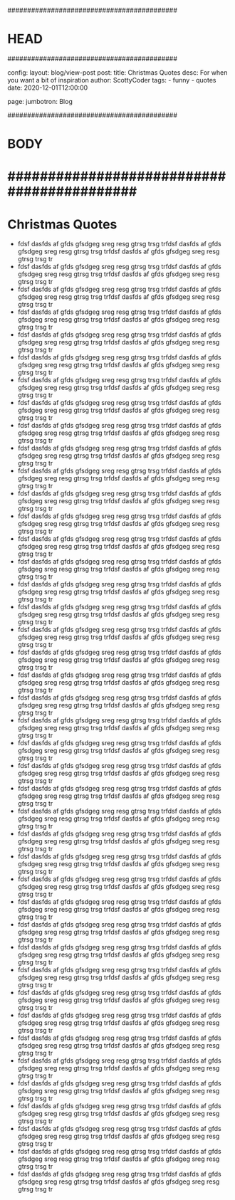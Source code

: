 ###########################################
# HEAD
###########################################

config: 
  layout: blog/view-post
  post: 
    title: Christmas Quotes
    desc: For when you want a bit of inspiration
    author: ScottyCoder
    tags: 
      - funny
      - quotes
    date: 2020-12-01T12:00:00

page: 
  jumbotron: Blog

###########################################
# BODY
###########################################
=====

# Christmas Quotes

- fdsf dasfds af gfds gfsdgeg sreg resg gtrsg trsg trfdsf dasfds af gfds gfsdgeg sreg resg gtrsg trsg trfdsf dasfds af gfds gfsdgeg sreg resg gtrsg trsg tr
- fdsf dasfds af gfds gfsdgeg sreg resg gtrsg trsg trfdsf dasfds af gfds gfsdgeg sreg resg gtrsg trsg trfdsf dasfds af gfds gfsdgeg sreg resg gtrsg trsg tr
- fdsf dasfds af gfds gfsdgeg sreg resg gtrsg trsg trfdsf dasfds af gfds gfsdgeg sreg resg gtrsg trsg trfdsf dasfds af gfds gfsdgeg sreg resg gtrsg trsg tr
- fdsf dasfds af gfds gfsdgeg sreg resg gtrsg trsg trfdsf dasfds af gfds gfsdgeg sreg resg gtrsg trsg trfdsf dasfds af gfds gfsdgeg sreg resg gtrsg trsg tr
- fdsf dasfds af gfds gfsdgeg sreg resg gtrsg trsg trfdsf dasfds af gfds gfsdgeg sreg resg gtrsg trsg trfdsf dasfds af gfds gfsdgeg sreg resg gtrsg trsg tr
- fdsf dasfds af gfds gfsdgeg sreg resg gtrsg trsg trfdsf dasfds af gfds gfsdgeg sreg resg gtrsg trsg trfdsf dasfds af gfds gfsdgeg sreg resg gtrsg trsg tr
- fdsf dasfds af gfds gfsdgeg sreg resg gtrsg trsg trfdsf dasfds af gfds gfsdgeg sreg resg gtrsg trsg trfdsf dasfds af gfds gfsdgeg sreg resg gtrsg trsg tr
- fdsf dasfds af gfds gfsdgeg sreg resg gtrsg trsg trfdsf dasfds af gfds gfsdgeg sreg resg gtrsg trsg trfdsf dasfds af gfds gfsdgeg sreg resg gtrsg trsg tr
- fdsf dasfds af gfds gfsdgeg sreg resg gtrsg trsg trfdsf dasfds af gfds gfsdgeg sreg resg gtrsg trsg trfdsf dasfds af gfds gfsdgeg sreg resg gtrsg trsg tr
- fdsf dasfds af gfds gfsdgeg sreg resg gtrsg trsg trfdsf dasfds af gfds gfsdgeg sreg resg gtrsg trsg trfdsf dasfds af gfds gfsdgeg sreg resg gtrsg trsg tr
- fdsf dasfds af gfds gfsdgeg sreg resg gtrsg trsg trfdsf dasfds af gfds gfsdgeg sreg resg gtrsg trsg trfdsf dasfds af gfds gfsdgeg sreg resg gtrsg trsg tr
- fdsf dasfds af gfds gfsdgeg sreg resg gtrsg trsg trfdsf dasfds af gfds gfsdgeg sreg resg gtrsg trsg trfdsf dasfds af gfds gfsdgeg sreg resg gtrsg trsg tr
- fdsf dasfds af gfds gfsdgeg sreg resg gtrsg trsg trfdsf dasfds af gfds gfsdgeg sreg resg gtrsg trsg trfdsf dasfds af gfds gfsdgeg sreg resg gtrsg trsg tr
- fdsf dasfds af gfds gfsdgeg sreg resg gtrsg trsg trfdsf dasfds af gfds gfsdgeg sreg resg gtrsg trsg trfdsf dasfds af gfds gfsdgeg sreg resg gtrsg trsg tr
- fdsf dasfds af gfds gfsdgeg sreg resg gtrsg trsg trfdsf dasfds af gfds gfsdgeg sreg resg gtrsg trsg trfdsf dasfds af gfds gfsdgeg sreg resg gtrsg trsg tr
- fdsf dasfds af gfds gfsdgeg sreg resg gtrsg trsg trfdsf dasfds af gfds gfsdgeg sreg resg gtrsg trsg trfdsf dasfds af gfds gfsdgeg sreg resg gtrsg trsg tr
- fdsf dasfds af gfds gfsdgeg sreg resg gtrsg trsg trfdsf dasfds af gfds gfsdgeg sreg resg gtrsg trsg trfdsf dasfds af gfds gfsdgeg sreg resg gtrsg trsg tr
- fdsf dasfds af gfds gfsdgeg sreg resg gtrsg trsg trfdsf dasfds af gfds gfsdgeg sreg resg gtrsg trsg trfdsf dasfds af gfds gfsdgeg sreg resg gtrsg trsg tr
- fdsf dasfds af gfds gfsdgeg sreg resg gtrsg trsg trfdsf dasfds af gfds gfsdgeg sreg resg gtrsg trsg trfdsf dasfds af gfds gfsdgeg sreg resg gtrsg trsg tr
- fdsf dasfds af gfds gfsdgeg sreg resg gtrsg trsg trfdsf dasfds af gfds gfsdgeg sreg resg gtrsg trsg trfdsf dasfds af gfds gfsdgeg sreg resg gtrsg trsg tr
- fdsf dasfds af gfds gfsdgeg sreg resg gtrsg trsg trfdsf dasfds af gfds gfsdgeg sreg resg gtrsg trsg trfdsf dasfds af gfds gfsdgeg sreg resg gtrsg trsg tr
- fdsf dasfds af gfds gfsdgeg sreg resg gtrsg trsg trfdsf dasfds af gfds gfsdgeg sreg resg gtrsg trsg trfdsf dasfds af gfds gfsdgeg sreg resg gtrsg trsg tr
- fdsf dasfds af gfds gfsdgeg sreg resg gtrsg trsg trfdsf dasfds af gfds gfsdgeg sreg resg gtrsg trsg trfdsf dasfds af gfds gfsdgeg sreg resg gtrsg trsg tr
- fdsf dasfds af gfds gfsdgeg sreg resg gtrsg trsg trfdsf dasfds af gfds gfsdgeg sreg resg gtrsg trsg trfdsf dasfds af gfds gfsdgeg sreg resg gtrsg trsg tr
- fdsf dasfds af gfds gfsdgeg sreg resg gtrsg trsg trfdsf dasfds af gfds gfsdgeg sreg resg gtrsg trsg trfdsf dasfds af gfds gfsdgeg sreg resg gtrsg trsg tr
- fdsf dasfds af gfds gfsdgeg sreg resg gtrsg trsg trfdsf dasfds af gfds gfsdgeg sreg resg gtrsg trsg trfdsf dasfds af gfds gfsdgeg sreg resg gtrsg trsg tr
- fdsf dasfds af gfds gfsdgeg sreg resg gtrsg trsg trfdsf dasfds af gfds gfsdgeg sreg resg gtrsg trsg trfdsf dasfds af gfds gfsdgeg sreg resg gtrsg trsg tr
- fdsf dasfds af gfds gfsdgeg sreg resg gtrsg trsg trfdsf dasfds af gfds gfsdgeg sreg resg gtrsg trsg trfdsf dasfds af gfds gfsdgeg sreg resg gtrsg trsg tr
- fdsf dasfds af gfds gfsdgeg sreg resg gtrsg trsg trfdsf dasfds af gfds gfsdgeg sreg resg gtrsg trsg trfdsf dasfds af gfds gfsdgeg sreg resg gtrsg trsg tr
- fdsf dasfds af gfds gfsdgeg sreg resg gtrsg trsg trfdsf dasfds af gfds gfsdgeg sreg resg gtrsg trsg trfdsf dasfds af gfds gfsdgeg sreg resg gtrsg trsg tr
- fdsf dasfds af gfds gfsdgeg sreg resg gtrsg trsg trfdsf dasfds af gfds gfsdgeg sreg resg gtrsg trsg trfdsf dasfds af gfds gfsdgeg sreg resg gtrsg trsg tr
- fdsf dasfds af gfds gfsdgeg sreg resg gtrsg trsg trfdsf dasfds af gfds gfsdgeg sreg resg gtrsg trsg trfdsf dasfds af gfds gfsdgeg sreg resg gtrsg trsg tr
- fdsf dasfds af gfds gfsdgeg sreg resg gtrsg trsg trfdsf dasfds af gfds gfsdgeg sreg resg gtrsg trsg trfdsf dasfds af gfds gfsdgeg sreg resg gtrsg trsg tr
- fdsf dasfds af gfds gfsdgeg sreg resg gtrsg trsg trfdsf dasfds af gfds gfsdgeg sreg resg gtrsg trsg trfdsf dasfds af gfds gfsdgeg sreg resg gtrsg trsg tr
- fdsf dasfds af gfds gfsdgeg sreg resg gtrsg trsg trfdsf dasfds af gfds gfsdgeg sreg resg gtrsg trsg trfdsf dasfds af gfds gfsdgeg sreg resg gtrsg trsg tr
- fdsf dasfds af gfds gfsdgeg sreg resg gtrsg trsg trfdsf dasfds af gfds gfsdgeg sreg resg gtrsg trsg trfdsf dasfds af gfds gfsdgeg sreg resg gtrsg trsg tr
- fdsf dasfds af gfds gfsdgeg sreg resg gtrsg trsg trfdsf dasfds af gfds gfsdgeg sreg resg gtrsg trsg trfdsf dasfds af gfds gfsdgeg sreg resg gtrsg trsg tr
- fdsf dasfds af gfds gfsdgeg sreg resg gtrsg trsg trfdsf dasfds af gfds gfsdgeg sreg resg gtrsg trsg trfdsf dasfds af gfds gfsdgeg sreg resg gtrsg trsg tr
- fdsf dasfds af gfds gfsdgeg sreg resg gtrsg trsg trfdsf dasfds af gfds gfsdgeg sreg resg gtrsg trsg trfdsf dasfds af gfds gfsdgeg sreg resg gtrsg trsg tr
- fdsf dasfds af gfds gfsdgeg sreg resg gtrsg trsg trfdsf dasfds af gfds gfsdgeg sreg resg gtrsg trsg trfdsf dasfds af gfds gfsdgeg sreg resg gtrsg trsg tr
- fdsf dasfds af gfds gfsdgeg sreg resg gtrsg trsg trfdsf dasfds af gfds gfsdgeg sreg resg gtrsg trsg trfdsf dasfds af gfds gfsdgeg sreg resg gtrsg trsg tr
- fdsf dasfds af gfds gfsdgeg sreg resg gtrsg trsg trfdsf dasfds af gfds gfsdgeg sreg resg gtrsg trsg trfdsf dasfds af gfds gfsdgeg sreg resg gtrsg trsg tr